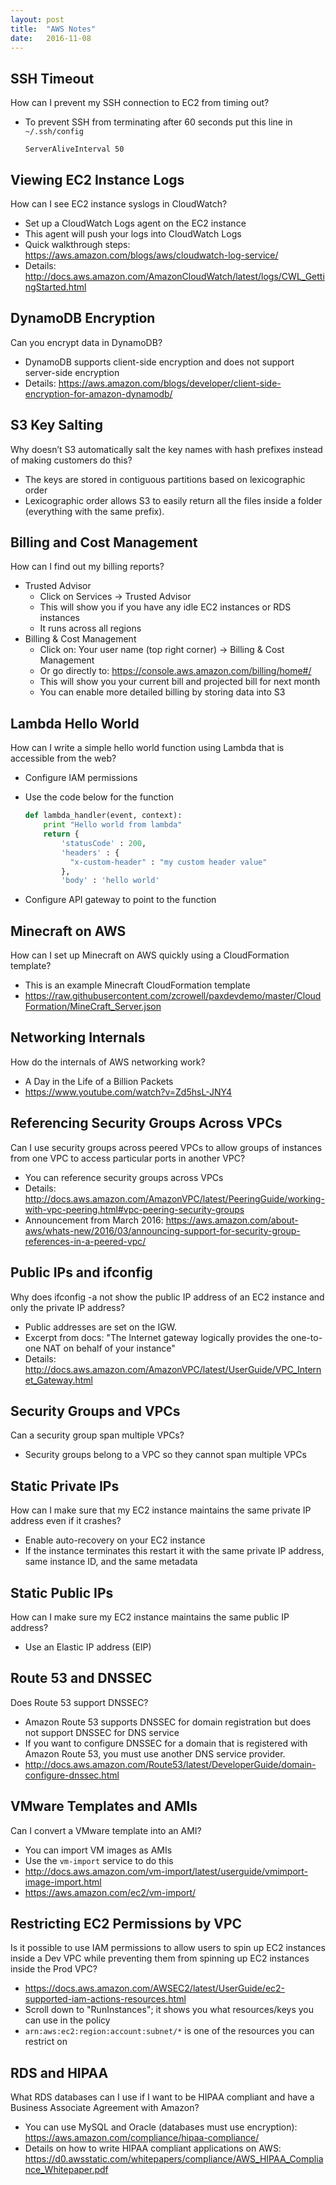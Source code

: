 ```yaml
---
layout: post
title:  "AWS Notes"
date:   2016-11-08
---
```


## SSH Timeout
How can I prevent my SSH connection to EC2 from timing out?

- To prevent SSH from terminating after 60 seconds put this line in
    `~/.ssh/config`
    
    ``` 
    ServerAliveInterval 50
    ```

## Viewing EC2 Instance Logs
How can I see EC2 instance syslogs in CloudWatch?

- Set up a CloudWatch Logs agent on the EC2 instance
- This agent will push your logs into CloudWatch Logs
- Quick walkthrough steps: <https://aws.amazon.com/blogs/aws/cloudwatch-log-service/> 
- Details: <http://docs.aws.amazon.com/AmazonCloudWatch/latest/logs/CWL_GettingStarted.html>

## DynamoDB Encryption
Can you encrypt data in DynamoDB?

- DynamoDB supports client-side encryption and does not support
  server-side encryption
- Details:
  <https://aws.amazon.com/blogs/developer/client-side-encryption-for-amazon-dynamodb/> 

## S3 Key Salting
Why doesn’t S3 automatically salt the key names with hash prefixes instead of making customers do this?

- The keys are stored in contiguous partitions based on lexicographic
  order 
- Lexicographic order allows S3 to easily return all the files inside
  a folder (everything with the same prefix).

## Billing and Cost Management
How can I find out my billing reports?

- Trusted Advisor
    - Click on Services → Trusted Advisor
    - This will show you if you have any idle EC2 instances or RDS instances
    - It runs across all regions
- Billing & Cost Management
    - Click on: Your user name (top right corner) → Billing & Cost Management
    - Or go directly to: <https://console.aws.amazon.com/billing/home#/> 
    - This will show you your current bill and projected bill for next month
    - You can enable more detailed billing by storing data into S3

## Lambda Hello World
How can I write a simple hello world function using Lambda that is accessible from the web?

- Configure IAM permissions
- Use the code below for the function

    ```python
    def lambda_handler(event, context):
        print "Hello world from lambda"
        return {
            'statusCode' : 200,
            'headers' : { 
              "x-custom-header" : "my custom header value" 
            },
            'body' : 'hello world'
    ```
- Configure API gateway to point to the function

## Minecraft on AWS
How can I set up Minecraft on AWS quickly using a CloudFormation template?

- This is an example Minecraft CloudFormation template
- <https://raw.githubusercontent.com/zcrowell/paxdevdemo/master/CloudFormation/MineCraft_Server.json>

## Networking Internals
How do the internals of AWS networking work?

- A Day in the Life of a Billion Packets
- <https://www.youtube.com/watch?v=Zd5hsL-JNY4> 

## Referencing Security Groups Across VPCs
Can I use security groups across peered VPCs to allow groups of instances from one VPC to access particular ports in another VPC?

- You can reference security groups across VPCs
- Details: <http://docs.aws.amazon.com/AmazonVPC/latest/PeeringGuide/working-with-vpc-peering.html#vpc-peering-security-groups> 
- Announcement from March 2016: <https://aws.amazon.com/about-aws/whats-new/2016/03/announcing-support-for-security-group-references-in-a-peered-vpc/> 

## Public IPs and ifconfig 
Why does ifconfig -a not show the public IP address of an EC2 instance and only the private IP address?

- Public addresses are set on the IGW. 
- Excerpt from docs: "The Internet gateway logically provides the one-to-one NAT on behalf of your instance"  
- Details: <http://docs.aws.amazon.com/AmazonVPC/latest/UserGuide/VPC_Internet_Gateway.html> 

## Security Groups and VPCs
Can a security group span multiple VPCs?

- Security groups belong to a VPC so they cannot span multiple VPCs

## Static Private IPs
How can I make sure that my EC2 instance maintains the same private IP address even if it crashes? 

- Enable auto-recovery on your EC2 instance
- If the instance terminates this restart it with the same private IP address, same instance ID, and the same metadata

## Static Public IPs
How can I make sure my EC2 instance maintains the same public IP address?

- Use an Elastic IP address (EIP)

## Route 53 and DNSSEC
Does Route 53 support DNSSEC?

- Amazon Route 53 supports DNSSEC for domain registration but does not support DNSSEC for DNS service
- If you want to configure DNSSEC for a domain that is registered with Amazon Route 53, you must use another DNS service provider.
- <http://docs.aws.amazon.com/Route53/latest/DeveloperGuide/domain-configure-dnssec.html> 

## VMware Templates and AMIs
Can I convert a VMware template into an AMI?

- You can import VM images as AMIs
- Use the `vm-import` service to do this
- <http://docs.aws.amazon.com/vm-import/latest/userguide/vmimport-image-import.html>
- <https://aws.amazon.com/ec2/vm-import/>

## Restricting EC2 Permissions by VPC
Is it possible to use IAM permissions to allow users to spin up EC2 instances inside a Dev VPC while preventing them from spinning up EC2 instances inside the Prod VPC?

- <https://docs.aws.amazon.com/AWSEC2/latest/UserGuide/ec2-supported-iam-actions-resources.html>
- Scroll down to "RunInstances"; it shows you what resources/keys you can use in the policy
- `arn:aws:ec2:region:account:subnet/*` is one of the resources you can restrict on

## RDS and HIPAA
What RDS databases can I use if I want to be HIPAA compliant and have a Business Associate Agreement with Amazon?

- You can use MySQL and Oracle (databases must use encryption): <https://aws.amazon.com/compliance/hipaa-compliance/>
- Details on how to write HIPAA compliant applications on AWS: <https://d0.awsstatic.com/whitepapers/compliance/AWS_HIPAA_Compliance_Whitepaper.pdf>

